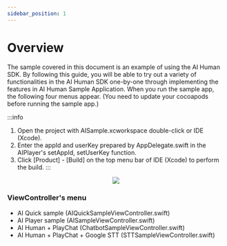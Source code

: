 ```yaml
---
sidebar_position: 1
---
```


# Overview

The sample covered in this document is an example of using the AI Human SDK. By following this guide, you will be able to try out a variety of functionalities in the AI Human SDK one-by-one through implementing the features in AI Human Sample Application. When you run the sample app, the following four menus appear. (You need to update your cocoapods before running the sample app.)

:::info
1. Open the project with AISample.xcworkspace double-click or IDE (Xcode).
2. Enter the appId and userKey prepared by AppDelegate.swift in the AIPlayer's setAppId, setUserKey function.
3. Click [Product] - [Build] on the top menu bar of IDE (Xcode) to perform the build.
:::
<p align="center">
<img src="/img/aihuman/ios/aisample_ss_menu.PNG" style={{zoom: "25%"}} />
</p>

### ViewController's menu

- AI Quick sample (AIQuickSampleViewController.swift)
- AI Player sample (AISampleViewController.swift)
- AI Human + PlayChat (ChatbotSampleViewController.swift)
- AI Human + PlayChat + Google STT (STTSampleViewController.swift)
